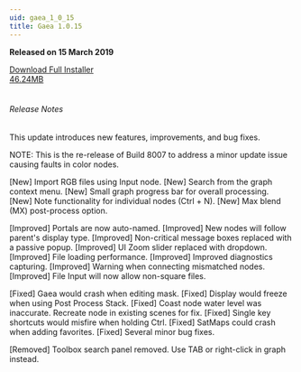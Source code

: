 ```yaml
---
uid: gaea_1_0_15
title: Gaea 1.0.15
---
```



**Released on 15 March 2019**

<div class="btn-group" role="group">
<a href="http://viridian.quadspinner.com/gaea/Gaea-1.0.15.8007.msi" class="btn btn-dark">Download Full Installer<br />46.24MB</a>
</div></div></div>
<br><h6 class="ml-2">Release Notes</h6>
<div class="card">
<div class="card-body release-note">

This update introduces new features, improvements, and bug fixes.

NOTE: This is the re-release of Build 8007 to address a minor update issue causing faults in color nodes.

[New] Import RGB files using Input node.
[New] Search from the graph context menu.
[New] Small graph progress bar for overall processing.
[New] Note functionality for individual nodes (Ctrl + N).
[New] Max blend (MX) post-process option.

[Improved] Portals are now auto-named.
[Improved] New nodes will follow parent's display type.
[Improved] Non-critical message boxes replaced with a passive popup.
[Improved] UI Zoom slider replaced with dropdown.
[Improved] File loading performance.
[Improved] Improved diagnostics capturing.
[Improved] Warning when connecting mismatched nodes.
[Improved] File Input will now allow non-square files.

[Fixed] Gaea would crash when editing mask.
[Fixed] Display would freeze when using Post Process Stack.
[Fixed] Coast node water level was inaccurate. Recreate node in existing scenes for fix.
[Fixed] Single key shortcuts would misfire when holding Ctrl.
[Fixed] SatMaps could crash when adding favorites.
[Fixed] Several minor bug fixes.

[Removed] Toolbox search panel removed. Use TAB or right-click in graph instead.




